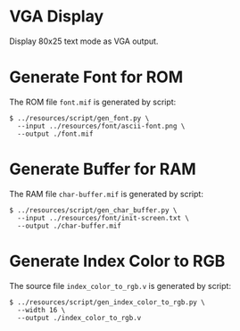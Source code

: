 # VGA Display

Display 80x25 text mode as VGA output.

# Generate Font for ROM

The ROM file `font.mif` is generated by script:

```
$ ../resources/script/gen_font.py \
  --input ../resources/font/ascii-font.png \
  --output ./font.mif
```

# Generate Buffer for RAM

The RAM file `char-buffer.mif` is generated by script:

```
$ ../resources/script/gen_char_buffer.py \
  --input ../resources/font/init-screen.txt \
  --output ./char-buffer.mif
```

# Generate Index Color to RGB

The source file `index_color_to_rgb.v` is generated by script:

```
$ ../resources/script/gen_index_color_to_rgb.py \
  --width 16 \
  --output ./index_color_to_rgb.v
```
